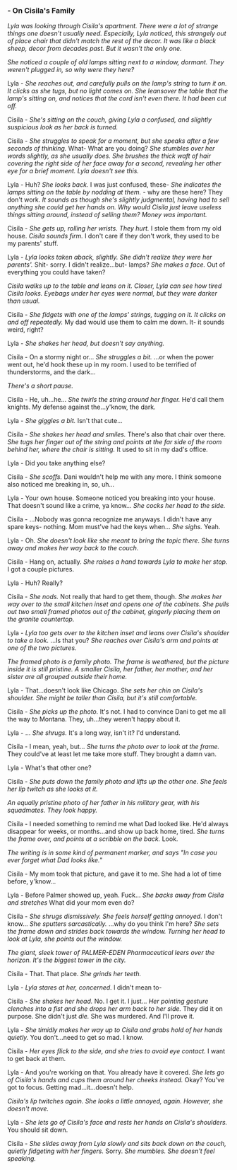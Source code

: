 ### - On Cisila's Family

*Lyla was looking through Cisila's apartment. There were a lot of strange things one doesn't usually need. Especially, Lyla noticed, this strangely out of place chair that didn't match the rest of the decor. It was like a black sheep, decor from decades past. But it wasn't the only one.*

*She noticed a couple of old lamps sitting next to a window, dormant. They weren't plugged in, so why were they here?*

Lyla - *She reaches out, and carefully pulls on the lamp's string to turn it on. It clicks as she tugs, but no light comes on. She leansover the table that the lamp's sitting on, and notices that the cord isn't even there. It had been cut off.*

Cisila - *She's sitting on the couch, giving Lyla a confused, and slightly suspicious look as her back is turned.*

Cisila - *She struggles to speak for a moment, but she speaks after a few seconds of thinking.*  What- What are you doing? *She stumbles over her words slightly, as she usually does. She brushes the thick waft of hair covering the right side of her face away for a second, revealing her other eye for a brief moment. Lyla doesn't see this.*

Lyla - Huh? *She looks back.*  I was just confused, these- *She indicates the lamps sitting on the table by nodding at them.*  - why are these here? They don't work. *It sounds as though she's slightly judgmental, having had to sell anything she could get her hands on. Why would Cisila just leave useless things sitting around, instead of selling them? Money was important.*

Cisila - *She gets up, rolling her wrists. They hurt.*  I stole them from my old house. *Cisila sounds firm.*  I don't care if they don't work, they used to be my parents' stuff. 

Lyla - *Lyla looks taken aback, slightly. She didn't realize they were her parents'.*  Shit- sorry. I didn't realize...but- lamps? *She makes a face.*  Out of everything you could have taken?

*Cisila walks up to the table and leans on it. Closer, Lyla can see how tired Cisila looks. Eyebags under her eyes were normal, but they were darker than usual.*

Cisila - *She fidgets with one of the lamps' strings, tugging on it. It clicks on and off repeatedly.*  My dad would use them to calm me down. It- it sounds weird, right?

Lyla - *She shakes her head, but doesn't say anything.*

Cisila - On a stormy night or... *She struggles a bit.* ...or when the power went out, he'd hook these up in my room. I used to be terrified of thunderstorms, and the dark...

*There's a short pause.*

Cisila - He, uh...he... *She twirls the string around her finger.*  He'd call them knights. My defense against the...y'know, the dark.

Lyla - *She giggles a bit.*  Isn't that cute...

Cisila - *She shakes her head and smiles.*  There's also that chair over there. *She tugs her finger out of the string and points at the far side of the room behind her, where the chair is sitting.* It used to sit in my dad's office.

Lyla - Did you take anything else?

Cisila - *She scoffs.*  Dani wouldn't help me with any more. I think someone also noticed me breaking in, so, uh...

Lyla - Your own house. Someone noticed you breaking into your house. That doesn't sound like a crime, ya know... *She cocks her head to the side.*

Cisila - ...Nobody was gonna recognize me anyways. I didn't have any spare keys- nothing. Mom must've had the keys when... *She sighs.*  Yeah.

Lyla - Oh. *She doesn't look like she meant to bring the topic there. She turns away and makes her way back to the couch.*

Cisila - Hang on, actually. *She raises a hand towards Lyla to make her stop.*  I got a couple pictures.

Lyla - Huh? Really?

Cisila - *She nods.* Not really that hard to get them, though. *She makes her way over to the small kitchen inset and opens one of the cabinets. She pulls out two small framed photos out of the cabinet, gingerly placing them on the granite countertop.*

Lyla - *Lyla too gets over to the kitchen inset and leans over Cisila's shoulder to take a look.*  ...Is that you? *She reaches over Cisila's arm and points at one of the two pictures.*

*The framed photo is a family photo. The frame is weathered, but the picture inside it is still pristine. A smaller Cisila, her father, her mother, and her sister are all grouped outside their home.*

Lyla - That...doesn't look like Chicago. *She sets her chin on Cisila's shoulder. She might be taller than Cisila, but it's still comfortable.*

Cisila - *She picks up the photo.*  It's not. I had to convince Dani to get me all the way to Montana. They, uh...they weren't happy about it.

Lyla - ... *She shrugs.*  It's a long way, isn't it? I'd understand.

Cisila - I mean, yeah, but... *She turns the photo over to look at the frame.*  They could've at least let me take more stuff. They brought a damn van.

Lyla - What's that other one?

Cisila - *She puts down the family photo and lifts up the other one. She feels her lip twitch as she looks at it.*

*An equally pristine photo of her father in his military gear, with his squadmates. They look happy.*

Cisila - I needed something to remind me what Dad looked like. He'd always disappear for weeks, or months...and show up back home, tired. *She turns the frame over, and points at a scribble on the back.*  Look.

*The writing is in some kind of permanent marker, and says "In case you ever forget what Dad looks like."*

Cisila - My mom took that picture, and gave it to me. She had a lot of time before, y'know...

Lyla - Before Palmer showed up, yeah. Fuck... *She backs away from Cisila and stretches*  What did your mom even do?

Cisila - *She shrugs dismissively. She feels herself getting annoyed.* I don't know... *She sputters sarcastically.* ...why do you think I'm here? *She sets the frame down and strides back towards the window. Turning her head to look at Lyla, she points out the window.*

*The giant, sleek tower of PALMER-EDEN Pharmaceutical leers over the horizon. It's the biggest tower in the city.*

Cisila - That. That place. *She grinds her teeth.*

Lyla - *Lyla stares at her, concerned.*  I didn't mean to-

Cisila - *She shakes her head.*  No. I get it. I just... *Her pointing gesture clenches into a fist and she drops her arm back to her side.*  They did it on purpose. She didn't just *die.* She was murdered. And I'll prove it.

Lyla - *She timidly makes her way up to Cisila and grabs hold of her hands quietly.*  You don't...need to get so mad. I know.

Cisila - *Her eyes flick to the side, and she tries to avoid eye contact.*  I want to get back at them.

Lyla - And you're working on that. You already have it covered. *She lets go of Cisila's hands and cups them around her cheeks instead.*  Okay? You've got to focus. Getting mad...it...doesn't help.

*Cisila's lip twitches again. She looks a little annoyed, again. However, she doesn't move.*

Lyla - *She lets go of Cisila's face and rests her hands on Cisila's shoulders.* You should sit down.

Cisila - *She slides away from Lyla slowly and sits back down on the couch, quietly fidgeting with her fingers.*  Sorry. *She mumbles. She doesn't feel speaking.*

